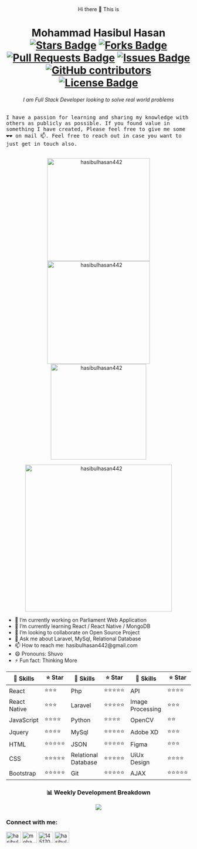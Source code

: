 <div align="center">
<span align="center">Hi there 👋</span>
<span align="center">This is</span>
</div>
<div>
<h1 align="center">Mohammad Hasibul Hasan<br />
    <a href="https://github.com/hasibul442/awesome-github-profile-readme/stargazers"><img src="https://img.shields.io/github/stars/hasibul442/awesome-github-profile-readme" alt="Stars Badge"/></a>
<a href="https://github.com/hasibul442/awesome-github-profile-readme/network/members"><img src="https://img.shields.io/github/forks/hasibul442/awesome-github-profile-readme" alt="Forks Badge"/></a>
<a href="https://github.com/hasibul442/awesome-github-profile-readme/pulls"><img src="https://img.shields.io/github/issues-pr/hasibul442/awesome-github-profile-readme" alt="Pull Requests Badge"/></a>
<a href="https://github.com/hasibul442/awesome-github-profile-readme/issues"><img src="https://img.shields.io/github/issues/hasibul442/awesome-github-profile-readme" alt="Issues Badge"/></a>
<a href="https://github.com/hasibul442/awesome-github-profile-readme/graphs/contributors"><img alt="GitHub contributors" src="https://img.shields.io/github/contributors/prantok104/awesome-github-profile-readme?color=2b9348"></a>
<a href="https://github.com/hasibul442/awesome-github-profile-readme/blob/master/LICENSE"><img src="https://img.shields.io/github/license/hasibul442/awesome-github-profile-readme?color=2b9348" alt="License Badge"/></a>
    </h1>
<h6 align="center">I am Full Stack Developer looking to solve real world problems</h6>
</div>
<samp>
I have a passion for learning and sharing my knowledge with others as publicly as possible. If you found value in something I have created, Please feel free to give me some ❤❤ on mail 📫. Feel free to reach out in case you want to just get in touch also.
</samp>

<br />
<br />

<p align="center">
    <img align="center" src="https://github-readme-stats.vercel.app/api?username=hasibul442&show_icons=true&count_private=true" alt="hasibulhasan442" width="280" />
    <img align="center" src="https://github-readme-streak-stats.herokuapp.com/?user=hasibul442" alt="hasibulhasan442" width="280" />
    <img align="center" src="https://github-readme-stats.vercel.app/api/top-langs?username=hasibul442&show_icons=true&locale=en&layout=compact" alt="hasibulhasan442" width="260" />
    
</p>

<p align="center">
    <img align="center" src="https://github-profile-trophy.vercel.app/?username=hasibul442" alt="hasibulhasan442" width="400" />
</p>







<div align="left">
    <ul>
        <li>🔭 I’m currently working on Parliament Web Application</li>
        <li>🌱 I’m currently learning React / React Native / MongoDB</li>
        <li>👯 I’m looking to collaborate on Open Source Project</li>
        <li>💬 Ask me about Laravel, MySql, Relational Database</li>
        <li>📫 How to reach me: hasibulhasan442@gmail.com</li>
        <li>😄 Pronouns: Shuvo</li>
        <li>⚡ Fun fact: Thinking More</li>
    </ul>
</div>
<div align="center">
    <table>
        <thead>
            <tr>
                <th>🔎 Skills</th>
                <th>⭐ Star</th>
                <th>🔎 Skills</th>
                <th>⭐ Star</th>
                <th>🔎 Skills</th>
                <th>⭐ Star</th>
            </tr>
        </thead>
        <tbody>
            <tr>
                <td>React</td>
                <td>⭐⭐⭐</td>
                <td>Php</td>
                <td>⭐⭐⭐⭐⭐</td>
                <td>API</td>
                <td>⭐⭐⭐⭐</td>
            <tr>
            <tr>
                <td>React Native</td>
                <td>⭐⭐⭐</td>
                <td>Laravel</td>
                <td>⭐⭐⭐⭐⭐</td>
                <td>Image Processing </td>
                <td>⭐⭐⭐</td>
            <tr>
            <tr>
                <td>JavaScript</td>
                <td>⭐⭐⭐⭐</td>
                <td>Python</td>
                <td>⭐⭐⭐⭐</td>
                <td>OpenCV </td>
                <td>⭐⭐</td>
            <tr>
            <tr>
                <td>Jquery</td>
                <td>⭐⭐⭐⭐</td>
                <td>MySql</td>
                <td>⭐⭐⭐⭐⭐</td>
                <td>Adobe XD </td>
                <td>⭐⭐⭐</td>
            <tr>
            <tr>
                <td>HTML</td>
                <td>⭐⭐⭐⭐⭐</td>
                <td>JSON</td>
                <td>⭐⭐⭐⭐⭐</td>
                <td>Figma </td>
                <td>⭐⭐⭐</td>
            <tr>
            <tr>
                <td>CSS</td>
                <td>⭐⭐⭐⭐⭐</td>
                <td>Relational Database</td>
                <td>⭐⭐⭐⭐⭐</td>
                <td>UiUx Design </td>
                <td>⭐⭐⭐⭐</td>
            <tr>
            <tr>
                <td>Bootstrap</td>
                <td>⭐⭐⭐⭐⭐</td>
                <td>Git</td>
                <td>⭐⭐⭐⭐⭐</td>
                <td>AJAX </td>
                <td>⭐⭐⭐⭐⭐</td>
            <tr>
        </tbody>
    </table>
</div>
<div align="center">
    <h3>📊 Weekly Development Breakdown</h3>
    <img src="https://github-readme-stats.vercel.app/api/wakatime?username=hasibul442&layout=compact" />
</div>
<h3 align="left">Connect with me:</h3>
<p align="left">
<a href="https://twitter.com/hasibulhasan442" target="blank"><img align="center" src="https://raw.githubusercontent.com/rahuldkjain/github-profile-readme-generator/master/src/images/icons/Social/twitter.svg" alt="hasibulhasan442" height="30" width="40" /></a>
<a href="https://linkedin.com/in/mohammad-hasibul-hasan" target="blank"><img align="center" src="https://raw.githubusercontent.com/rahuldkjain/github-profile-readme-generator/master/src/images/icons/Social/linked-in-alt.svg" alt="mohammad-hasibul-hasan" height="30" width="40" /></a>
<a href="https://stackoverflow.com/users/14517073" target="blank"><img align="center" src="https://raw.githubusercontent.com/rahuldkjain/github-profile-readme-generator/master/src/images/icons/Social/stack-overflow.svg" alt="14517073" height="30" width="40" /></a>
<a href="https://dev.to/hasibul442" target="blank"><img align="center" src="https://cdn.jsdelivr.net/npm/simple-icons@3.0.1/icons/dev-dot-to.svg" alt="hasibul442" height="30" width="40" /></a>
</p>


